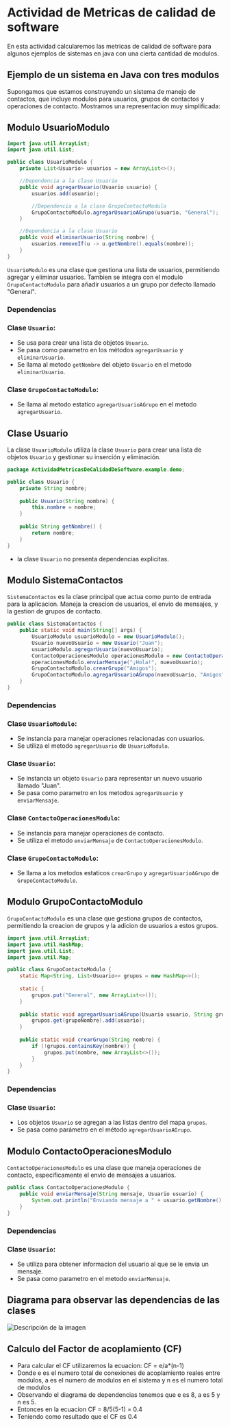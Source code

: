 # Actividad de Metricas de calidad de software

En esta actividad calcularemos las metricas de calidad de software para algunos ejemplos de sistemas en java con una cierta cantidad de modulos.

## Ejemplo de un sistema en Java con tres modulos
Supongamos que estamos construyendo un sistema de manejo de contactos, que incluye modulos para usuarios, grupos de contactos y operaciones de contacto. Mostramos una representacion muy simplificada:

## Modulo UsuarioModulo

```java
import java.util.ArrayList;
import java.util.List;

public class UsuarioModulo {
    private List<Usuario> usuarios = new ArrayList<>();

    //Dependencia a la clase Usuario
    public void agregarUsuario(Usuario usuario) {
        usuarios.add(usuario);

        //Dependencia a la clase GrupoContactoModulo
        GrupoContactoModulo.agregarUsuarioAGrupo(usuario, "General");
    }

    //Dependencia a la clase Usuario
    public void eliminarUsuario(String nombre) {
        usuarios.removeIf(u -> u.getNombre().equals(nombre));
    }
}
```

`UsuarioModulo` es una clase que gestiona una lista de usuarios, permitiendo agregar y eliminar usuarios. Tambien se integra con el modulo `GrupoContactoModulo` para añadir usuarios a un grupo por defecto llamado "General".

### Dependencias

### Clase `Usuario`:
- Se usa para crear una lista de objetos `Usuario`.
- Se pasa como parametro en los métodos `agregarUsuario` y `eliminarUsuario`.
- Se llama al metodo `getNombre` del objeto `Usuario` en el metodo `eliminarUsuario`.

### Clase `GrupoContactoModulo`:
- Se llama al metodo estatico `agregarUsuarioAGrupo` en el metodo `agregarUsuario`.

## Clase Usuario
La clase `UsuarioModulo` utiliza la clase `Usuario` para crear una lista de objetos `Usuario` y gestionar su inserción y eliminación.

```java
package ActividadMetricasDeCalidadDeSoftware.example.demo;

public class Usuario {
    private String nombre;
    
    public Usuario(String nombre) {
        this.nombre = nombre;
    }
    
    public String getNombre() {
        return nombre;
    }
}
```
- la clase `Usuario` no presenta dependencias explicitas.

## Modulo SistemaContactos

`SistemaContactos` es la clase principal que actua como punto de entrada para la aplicacion. Maneja la creacion de usuarios, el envio de mensajes, y la gestion de grupos de contacto.

```java
public class SistemaContactos {
    public static void main(String[] args) {
        UsuarioModulo usuarioModulo = new UsuarioModulo();
        Usuario nuevoUsuario = new Usuario("Juan");
        usuarioModulo.agregarUsuario(nuevoUsuario);
        ContactoOperacionesModulo operacionesModulo = new ContactoOperacionesModulo();
        operacionesModulo.enviarMensaje("¡Hola!", nuevoUsuario);
        GrupoContactoModulo.crearGrupo("Amigos");
        GrupoContactoModulo.agregarUsuarioAGrupo(nuevoUsuario, "Amigos");
    }
}
```

### Dependencias

### Clase `UsuarioModulo`:
- Se instancia para manejar operaciones relacionadas con usuarios.
- Se utiliza el metodo `agregarUsuario` de `UsuarioModulo`.

### Clase `Usuario`:
- Se instancia un objeto `Usuario` para representar un nuevo usuario llamado "Juan".
- Se pasa como parametro en los metodos `agregarUsuario` y `enviarMensaje`.

### Clase `ContactoOperacionesModulo`:
- Se instancia para manejar operaciones de contacto.
- Se utiliza el metodo `enviarMensaje` de `ContactoOperacionesModulo`.

### Clase `GrupoContactoModulo`:
- Se llama a los metodos estaticos `crearGrupo` y `agregarUsuarioAGrupo` de `GrupoContactoModulo`.

## Modulo GrupoContactoModulo

`GrupoContactoModulo` es una clase que gestiona grupos de contactos, permitiendo la creacion de grupos y la adicion de usuarios a estos grupos.

```java
import java.util.ArrayList;
import java.util.HashMap;
import java.util.List;
import java.util.Map;

public class GrupoContactoModulo {
    static Map<String, List<Usuario>> grupos = new HashMap<>();
    
    static {
        grupos.put("General", new ArrayList<>());
    }
    
    public static void agregarUsuarioAGrupo(Usuario usuario, String grupoNombre) {
        grupos.get(grupoNombre).add(usuario);
    }
    
    public static void crearGrupo(String nombre) {
        if (!grupos.containsKey(nombre)) {
            grupos.put(nombre, new ArrayList<>());
        }
    }
}
```

### Dependencias

### Clase `Usuario`:
- Los objetos `Usuario` se agregan a las listas dentro del mapa `grupos`.
- Se pasa como parámetro en el método `agregarUsuarioAGrupo`.


## Modulo ContactoOperacionesModulo

`ContactoOperacionesModulo` es una clase que maneja operaciones de contacto, especificamente el envio de mensajes a usuarios.

```java
public class ContactoOperacionesModulo {
    public void enviarMensaje(String mensaje, Usuario usuario) {
        System.out.println("Enviando mensaje a " + usuario.getNombre() + ": " + mensaje);
    }
}
```

### Dependencias

### Clase `Usuario`:
- Se utiliza para obtener informacion del usuario al que se le envia un mensaje.
- Se pasa como parametro en el metodo `enviarMensaje`.

## Diagrama para observar las dependencias de las clases

![Descripción de la imagen](Imagenes/Acoplamiento.png)

## Calculo del Factor de acoplamiento (CF)

- Para calcular el CF utilizaremos la ecuacion: CF = e/a*(n-1)
- Donde e es el numero total de conexiones de acoplamiento reales entre modulos, a es el numero de modulos en el sistema y n es el numero total de modulos
- Observando el diagrama de dependencias tenemos que e es 8, a es 5 y n es 5.
- Entonces en la ecuacion CF = 8/5(5-1) = 0.4
- Teniendo como resultado que el CF es 0.4

